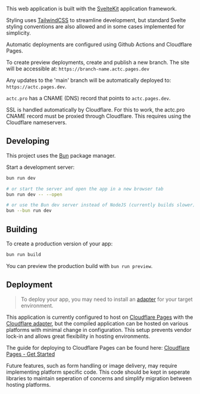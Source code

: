 This web application is built with the [SvelteKit](https://kit.svelte.dev/) application framework. 

Styling uses [TailwindCSS](https://tailwindcss.com/docs/guides/sveltekit) to streamline development, but standard Svelte styling conventions are also allowed and in some cases implemented for simplicity. 

Automatic deployments are configured using Github Actions and Cloudflare Pages. 

To create preview deployments, create and publish a new branch. The site will be accessible at:
`https://branch-name.actc.pages.dev`

Any updates to the 'main' branch will be automatically deployed to:
`https://actc.pages.dev`. 

`actc.pro` has a CNAME (DNS) record that points to `actc.pages.dev`. 

SSL is handled automatically by Cloudflare. For this to work, the actc.pro CNAME record must be proxied through Cloudflare. This requires using the Cloudflare nameservers.


## Developing

This project uses the [Bun](https://bun.sh/guides/ecosystem/sveltekit) package manager. 

Start a development server:

```bash
bun run dev

# or start the server and open the app in a new browser tab
bun run dev -- --open

# or use the Bun dev server instead of NodeJS (currently builds slower)
bun --bun run dev
```

## Building

To create a production version of your app:

```bash
bun run build
```

You can preview the production build with `bun run preview`.

## Deployment

> To deploy your app, you may need to install an [adapter](https://kit.svelte.dev/docs/adapters) for your target environment.

This application is currently configured to host on [Cloudflare Pages](https://pages.cloudflare.com/) with the [Cloudflare adapter](https://kit.svelte.dev/docs/adapter-cloudflare), but the compiled application can be hosted on various platforms with minimal change in configuration. This setup prevents vendor lock-in and allows great flexibility in hosting environments. 

The guide for deploying to Cloudflare Pages can be found here:
[Cloudflare Pages - Get Started](https://developers.cloudflare.com/pages/get-started/guide/#connect-your-git-provider-to-pages)

Future features, such as form handling or image delivery, may require implementing platform specific code. This code should be kept in seperate libraries to maintain seperation of concerns and simplify migration between hosting platforms.

